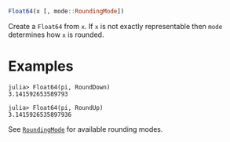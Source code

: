 ```julia
Float64(x [, mode::RoundingMode])
```

Create a `Float64` from `x`. If `x` is not exactly representable then `mode` determines how `x` is rounded.

# Examples

```jldoctest
julia> Float64(pi, RoundDown)
3.141592653589793

julia> Float64(pi, RoundUp)
3.1415926535897936
```

See [`RoundingMode`](@ref) for available rounding modes.
